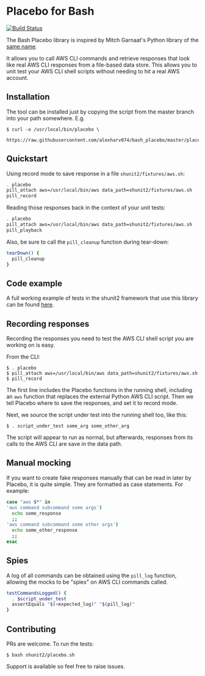 # Placebo for Bash

[![Build Status](https://img.shields.io/travis/alexharv074/bash_placebo.svg)](https://travis-ci.org/alexharv074/bash_placebo)

The Bash Placebo library is inspired by Mitch Garnaat's Python library of the [same name](https://github.com/garnaat/placebo).

It allows you to call AWS CLI commands and retrieve responses that look like real AWS CLI responses from a file-based data store. This allows you to unit test your AWS CLI shell scripts without needing to hit a real AWS account.

## Installation

The tool can be installed just by copying the script from the master branch into your path somewhere. E.g.

~~~ text
$ curl -o /usr/local/bin/placebo \
    https://raw.githubusercontent.com/alexharv074/bash_placebo/master/placebo
~~~

## Quickstart

Using record mode to save response in a file `shunit2/fixtures/aws.sh`:

~~~ bash
. placebo
pill_attach aws=/usr/local/bin/aws data_path=shunit2/fixtures/aws.sh
pill_record
~~~

Reading those responses back in the context of your unit tests:

~~~ bash
. placebo
pill_attach aws=/usr/local/bin/aws data_path=shunit2/fixtures/aws.sh
pill_playback
~~~

Also, be sure to call the `pill_cleanup` function during tear-down:

~~~ bash
tearDown() {
  pill_cleanup
}
~~~

## Code example

A full working example of tests in the shunit2 framework that use this library can be found [here](https://github.com/alexharv074/shunit2_example).

## Recording responses

Recording the responses you need to test the AWS CLI shell script you are working on is easy.

From the CLI:

~~~ text
$ . placebo
$ pill_attach aws=/usr/local/bin/aws data_path=shunit2/fixtures/aws.sh
$ pill_record
~~~

The first line includes the Placebo functions in the running shell, including an `aws` function that replaces the external Python AWS CLI script. Then we tell Placebo where to save the responses, and set it to record mode.

Next, we source the script under test into the running shell too, like this:

~~~ text
$ . script_under_test some_arg some_other_arg
~~~

The script will appear to run as normal, but afterwards, responses from its calls to the AWS CLI are save in the data path.

## Manual mocking

If you want to create fake responses manually that can be read in later by Placebo, it is quite simple. They are formatted as case statements. For example:

~~~ bash
case "aws $*" in
'aws command subcommand some args')
  echo some_response
  ;;
'aws command subcommand some other args')
  echo some_other_response
  ;;
esac
~~~

## Spies

A log of all commands can be obtained using the `pill_log` function, allowing the mocks to be "spies" on AWS CLI commands called.

~~~ bash
testCommandsLogged() {
  . $script_under_test
  assertEquals "$(<expected_log)" "$(pill_log)"
}
~~~

## Contributing

PRs are welcome. To run the tests:

~~~ text
$ bash shunit2/placebo.sh
~~~

Support is available so feel free to raise issues.
